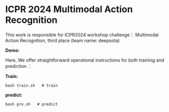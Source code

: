 # ICPR 2024 Multimodal Action Recognition
This work is responsible for ICPR2024 workshop challenge： Multimodal Action Recognition, third place (team name: deepsota)

**Demo:**

Here, We offer straightforward operational instructions for both training and prediction ：

**Train:**

```shell
bash train.sh   # train
```

**predict:**

```shell
bash pre.sh   # predict
```

